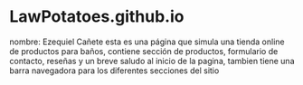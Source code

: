 # LawPotatoes.github.io

nombre: Ezequiel Cañete
esta es una página que simula una tienda online de productos para baños, contiene sección de productos, formulario de contacto, reseñas y un breve saludo al inicio de la pagina, tambien tiene una barra navegadora para los diferentes secciones del sitio
